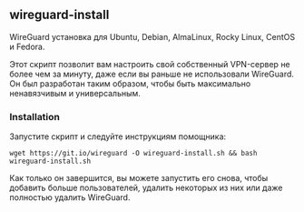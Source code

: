 ## wireguard-install
WireGuard установка для Ubuntu, Debian, AlmaLinux, Rocky Linux, CentOS и Fedora.

Этот скрипт позволит вам настроить свой собственный VPN-сервер не более чем за минуту, даже если вы раньше не использовали WireGuard. Он был разработан таким образом, чтобы быть максимально ненавязчивым и универсальным.

### Installation
Запустите скрипт и следуйте инструкциям помощника:

`wget https://git.io/wireguard -O wireguard-install.sh && bash wireguard-install.sh`

Как только он завершится, вы можете запустить его снова, чтобы добавить больше пользователей, удалить некоторых из них или даже полностью удалить WireGuard.
